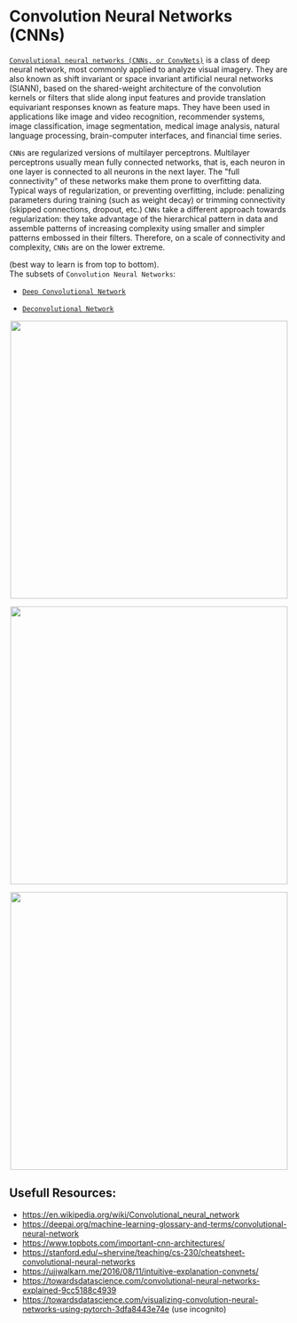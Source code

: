 # Convolution Neural Networks (CNNs)
[`Convolutional neural networks (CNNs, or ConvNets)`](https://www.cs.ryerson.ca/~aharley/vis/conv/flat.html) is a class of deep neural network, most commonly applied to analyze visual imagery. They are also known as shift invariant or space invariant artificial neural networks (SIANN), based on the shared-weight architecture of the convolution kernels or filters that slide along input features and provide translation equivariant responses known as feature maps. They have been used in applications like image and video recognition, recommender systems, image classification, image segmentation, medical image analysis, natural language processing, brain-computer interfaces, and financial time series.

`CNNs` are regularized versions of multilayer perceptrons. Multilayer perceptrons usually mean fully connected networks, that is, each neuron in one layer is connected to all neurons in the next layer. The "full connectivity" of these networks make them prone to overfitting data. Typical ways of regularization, or preventing overfitting, include: penalizing parameters during training (such as weight decay) or trimming connectivity (skipped connections, dropout, etc.) `CNNs` take a different approach towards regularization: they take advantage of the hierarchical pattern in data and assemble patterns of increasing complexity using smaller and simpler patterns embossed in their filters. Therefore, on a scale of connectivity and complexity, `CNNs` are on the lower extreme.

(best way to learn is from top to bottom).  
The subsets of `Convolution Neural Networks`:  
- [`Deep Convolutional Network`](./Deep_Convolutional_Network/README.md)
<!-- - [`Deep Convolutional Inverse Graphics Network`](./Deep_Convolutional_Inverse_Graphics_Network/README.md) -->
- [`Deconvolutional Network`](./Deconvolutional_Network/README.md)

<p align="center">
  <img src="https://images.deepai.org/user-content/7398488153-thumb-4335.svg" width="500px">
</p>
<p align="center">
  <img src="https://www.pyimagesearch.com/wp-content/uploads/2021/05/Convolutional-Neural-Networks-CNNs-and-Layer-Types.png" width="500px">
</p>
<p align="center">
  <img src="https://ujwlkarn.files.wordpress.com/2016/08/conv_all.png?w=1024" width="500px">
</p>

## Usefull Resources:
+ https://en.wikipedia.org/wiki/Convolutional_neural_network
+ https://deepai.org/machine-learning-glossary-and-terms/convolutional-neural-network
+ https://www.topbots.com/important-cnn-architectures/
+ https://stanford.edu/~shervine/teaching/cs-230/cheatsheet-convolutional-neural-networks
+ https://ujjwalkarn.me/2016/08/11/intuitive-explanation-convnets/
+ https://towardsdatascience.com/convolutional-neural-networks-explained-9cc5188c4939
+ https://towardsdatascience.com/visualizing-convolution-neural-networks-using-pytorch-3dfa8443e74e (use incognito)
